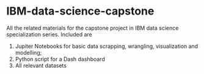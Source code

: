 # IBM-data-science-capstone
 All the related materials for the capstone project in IBM data science specialization series. 
 Included are 
 1) Jupiter Notebooks for basic data scrapping, wrangling, visualization and modelling;
 2) Python script for a Dash dashboard
 3) All relevant datasets
